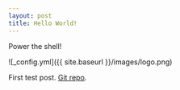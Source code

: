 ```yaml
---
layout: post
title: Hello World!
---
```


Power the shell!

![_config.yml]({{ site.baseurl }}/images/logo.png)

First test post. 
[Git repo](https://github.com/briansworth/briansworth.github.io).


<script src="//platform.linkedin.com/in.js" type="text/javascript"> lang: en_US</script>
<script type="IN/Share"></script>
